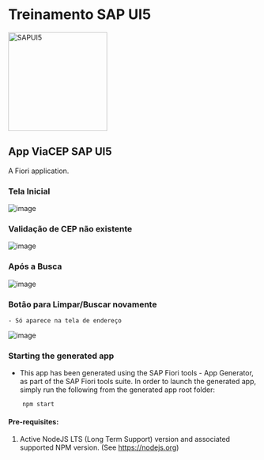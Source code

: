 # Treinamento SAP UI5 
<img src=https://user-images.githubusercontent.com/35903451/209718843-ce1f76a3-5a75-47a0-b339-319de251bd30.png width="200px" alt="SAPUI5" />

## App ViaCEP SAP UI5

A Fiori application.

### Tela Inicial
![image](https://user-images.githubusercontent.com/35903451/209719889-91db115a-9bf1-4727-8f9c-be4330b408e6.png)

### Validação de CEP não existente
![image](https://user-images.githubusercontent.com/35903451/209719972-82d404cd-0932-41ca-9c42-2608c640388b.png)

### Após a Busca
![image](https://user-images.githubusercontent.com/35903451/209720132-c2142cb2-6365-495f-aa09-fc5109cba3ab.png)

### Botão para Limpar/Buscar novamente
    - Só aparece na tela de endereço
![image](https://user-images.githubusercontent.com/35903451/209720221-861f6150-79af-4ab9-abab-d1641c4b40f7.png)

### Starting the generated app

-   This app has been generated using the SAP Fiori tools - App Generator, as part of the SAP Fiori tools suite.  In order to launch the generated app, simply run the following from the generated app root folder:

```
    npm start
```

#### Pre-requisites:

1. Active NodeJS LTS (Long Term Support) version and associated supported NPM version.  (See https://nodejs.org)


